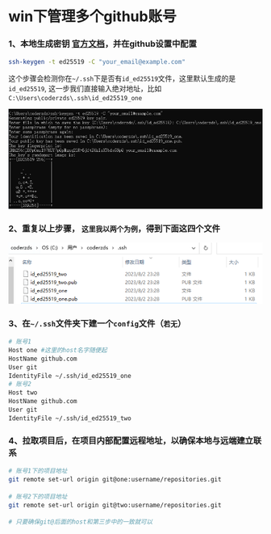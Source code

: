 # win下管理多个github账号

### 1、本地生成密钥 [官方文档](https://docs.github.com/en/authentication/connecting-to-github-with-ssh/generating-a-new-ssh-key-and-adding-it-to-the-ssh-agent)，并在github设置中配置

```bash
ssh-keygen -t ed25519 -C "your_email@example.com"
```

这个步骤会检测你在`~/.ssh`下是否有`id_ed25519`文件，这里默认生成的是`id_ed25519`,  这一步我们直接输入绝对地址，比如`C:\Users\coderzds\.ssh\id_ed25519_one`

![image-20230802232834344](../../../image/image-20230802232834344.png)

### 2、重复以上步骤， `这里我以两个为例`，得到下面这四个文件

![image-20230802232940490](../../../image/image-20230802232940490.png)



### 3、在`~/.ssh`文件夹下建一个`config`文件（`若无`）

```bash
# 账号1
Host one #这里的host名字随便起
HostName github.com
User git
IdentityFile ~/.ssh/id_ed25519_one
# 账号2
Host two
HostName github.com
User git
IdentityFile ~/.ssh/id_ed25519_two
```

### 4、拉取项目后，在项目内部配置远程地址，以确保本地与远端建立联系

```bash
# 账号1下的项目地址
git remote set-url origin git@one:username/repositories.git 

# 账号2下的项目地址
git remote set-url origin git@two:username/repositories.git 

# 只要确保git@后面的host和第三步中的一致就可以
```

